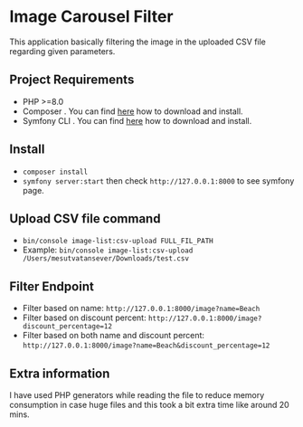 # Image Carousel Filter
This application basically filtering the image in the uploaded CSV file regarding given parameters.

## Project Requirements
- PHP >=8.0
- Composer . You can find [here](https://getcomposer.org/download/) how to download and install.
- Symfony CLI . You can find [here](https://symfony.com/download) how to download and install.

## Install
- `composer install`
- `symfony server:start` then check `http://127.0.0.1:8000` to see symfony page.

## Upload CSV file command
- `bin/console image-list:csv-upload FULL_FIL_PATH`
- Example: `bin/console image-list:csv-upload /Users/mesutvatansever/Downloads/test.csv`

## Filter Endpoint

- Filter based on name: `http://127.0.0.1:8000/image?name=Beach`
- Filter based on discount percent: `http://127.0.0.1:8000/image?discount_percentage=12`
- Filter based on both name and discount percent: `http://127.0.0.1:8000/image?name=Beach&discount_percentage=12`

## Extra information

I have used PHP generators while reading the file to reduce memory consumption in case huge files and this took a bit extra time like around 20 mins.